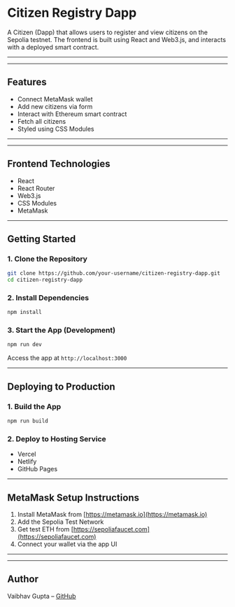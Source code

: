 # Citizen Registry Dapp

A Citizen (Dapp) that allows users to register and view citizens on the Sepolia testnet. The frontend is built using React and Web3.js, and interacts with a deployed smart contract.

---

---

## Features

- Connect MetaMask wallet
- Add new citizens via form
- Interact with Ethereum smart contract
- Fetch all citizens
- Styled using CSS Modules

---

---

## Frontend Technologies

- React
- React Router
- Web3.js
- CSS Modules
- MetaMask

---

## Getting Started

### 1. Clone the Repository

```bash
git clone https://github.com/your-username/citizen-registry-dapp.git
cd citizen-registry-dapp
```

### 2. Install Dependencies

```bash
npm install
```

### 3. Start the App (Development)

```bash
npm run dev
```

Access the app at `http://localhost:3000`

---

## Deploying to Production

### 1. Build the App

```bash
npm run build
```

### 2. Deploy to Hosting Service

- Vercel
- Netlify
- GitHub Pages

---

## MetaMask Setup Instructions

1. Install MetaMask from [https://metamask.io](https://metamask.io)
2. Add the Sepolia Test Network
3. Get test ETH from [https://sepoliafaucet.com](https://sepoliafaucet.com)
4. Connect your wallet via the app UI

---

---

## Author

Vaibhav Gupta – [GitHub](https://github.com/vaebhav-98)
